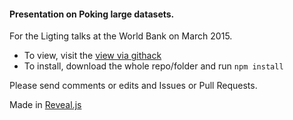 #### Presentation on Poking large datasets.

For the Ligting talks at the World Bank on March 2015.

* To view, visit the [view via githack](https://raw.githack.com/brunosan/wb-code/master/talks/pokingGPS/index.html#/)
* To install, download the whole repo/folder and run `npm install`

Please send comments or edits and Issues or Pull Requests.

Made in [Reveal.js](#)
